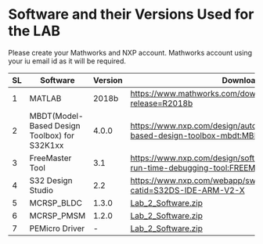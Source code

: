 # Software and their Versions Used for the LAB 
Please create your Mathworks and NXP account. Mathworks account using your iu email id as it will be required.

SL |Software  |  Version | Download Link, if Available | Guide to Install
---|--------|----------|---------------|-------|
1| MATLAB   | 2018b    | https://www.mathworks.com/downloads/web_downloads/download_release?release=R2018b | https://kb.iu.edu/d/ajmh
2| MBDT(Model-Based Design Toolbox) for S32K1xx | 4.0.0 |https://www.nxp.com/design/automotive-software-and-tools/nxp-model-based-design-toolbox-mbdt:MBDT| <a href="Manual_pdf/ECE595_Autonomous_Lab1 _Introduction to S32K144_Spring_2021.pdf"> Lab 1 Manual </a>  Pg 38 to 47
3| FreeMaster Tool| 3.1 | https://www.nxp.com/design/software/development-software/freemaster-run-time-debugging-tool:FREEMASTER?tid=vanFREEMASTER| None required
4| S32 Design Studio| 2.2 | https://www.nxp.com/webapp/swlicensing/sso/downloadSoftware.sp?catid=S32DS-IDE-ARM-V2-X| <a href="Manual_pdf/ECE595_Autonomous_Lab1 _Introduction to S32K144_Spring_2021.pdf"> Lab 1 Manual </a> Pg 16 to 20
5| MCRSP_BLDC | 1.3.0| <a id="raw-url" href="https://raw.githubusercontent.com/Arjun-NA/Embedded_Autonomous_LAB/main/Support/ECE595_Autonomous_Lab2_Software.zip">Lab_2_Software.zip</a> | 
6| MCRSP_PMSM|1.2.0| <a id="raw-url" href="https://raw.githubusercontent.com/Arjun-NA/Embedded_Autonomous_LAB/main/Support/ECE595_Autonomous_Lab2_Software.zip">Lab_2_Software.zip</a> |
7| PEMicro Driver| - |<a id="raw-url" href="https://raw.githubusercontent.com/Arjun-NA/Embedded_Autonomous_LAB/main/Support/ECE595_Autonomous_Lab2_Software.zip">Lab_2_Software.zip</a> |

